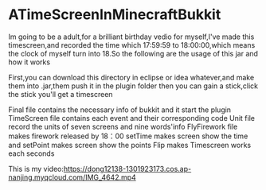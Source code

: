# ATimeScreenInMinecraftBukkit
Im going to be a adult,for a brilliant birthday vedio for myself,I've made this timescreen,and recorded the time which 17:59:59 to 18:00:00,which means the clock of myself turn into 18.So the following are the usage of this jar and how it works

First,you can download this directory in eclipse or idea whatever,and make them into .jar,them push it in the plugin folder then you can gain a stick,click the stick you'll get a timescreen

Final file contains the necessary info of bukkit and it start the plugin
TimeScreen file contains each event and their corresponding code
Unit file record the units of seven screens and nine words'info
FlyFirework file makes firework released by 18：00
setTime makes screen show the time and setPoint makes screen show the points
Flip makes Timescreen works each seconds


This is my video:https://dong12138-1301923173.cos.ap-nanjing.myqcloud.com/IMG_4642.mp4
